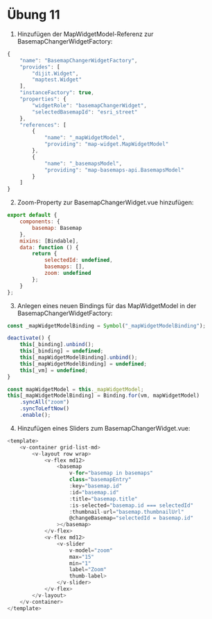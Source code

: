 # Übung 11

1. Hinzufügen der MapWidgetModel-Referenz zur BasemapChangerWidgetFactory:

```javascript
{
    "name": "BasemapChangerWidgetFactory",
    "provides": [
        "dijit.Widget",
        "maptest.Widget"
    ],
    "instanceFactory": true,
    "properties": {
        "widgetRole": "basemapChangerWidget",
        "selectedBasemapId": "esri_street"
    },
    "references": [
        {
            "name": "_mapWidgetModel",
            "providing": "map-widget.MapWidgetModel"
        },
        {
            "name": "_basemapsModel",
            "providing": "map-basemaps-api.BasemapsModel"
        }
    ]
}
```

2. Zoom-Property zur BasemapChangerWidget.vue hinzufügen:

```javascript
export default {
    components: {
        basemap: Basemap
    },
    mixins: [Bindable],
    data: function () {
        return {
            selectedId: undefined,
            basemaps: [],
            zoom: undefined
        };
    }
};
```

3. Anlegen eines neuen Bindings für das MapWidgetModel in der BasemapChangerWidgetFactory:

```javascript
const _mapWidgetModelBinding = Symbol("_mapWidgetModelBinding");
```

```javascript
deactivate() {
    this[_binding].unbind();
    this[_binding] = undefined;
    this[_mapWidgetModelBinding].unbind();
    this[_mapWidgetModelBinding] = undefined;
    this[_vm] = undefined;
}
```

```javascript
const mapWidgetModel = this._mapWidgetModel;
this[_mapWidgetModelBinding] = Binding.for(vm, mapWidgetModel)
    .syncAll("zoom")
    .syncToLeftNow()
    .enable();
```

4. Hinzufügen eines Sliders zum BasemapChangerWidget.vue:

```javascript
<template>
    <v-container grid-list-md>
        <v-layout row wrap>
            <v-flex md12>
                <basemap
                    v-for="basemap in basemaps"
                    class="basemapEntry"
                    :key="basemap.id"
                    :id="basemap.id"
                    :title="basemap.title"
                    :is-selected="basemap.id === selectedId"
                    :thumbnail-url="basemap.thumbnailUrl"
                    @changeBasemap="selectedId = basemap.id"
                ></basemap>
            </v-flex>
            <v-flex md12>
                <v-slider
                    v-model="zoom"
                    max="15"
                    min="1"
                    label="Zoom"
                    thumb-label>
                </v-slider>
            </v-flex>
        </v-layout>
    </v-container>
</template>
```
